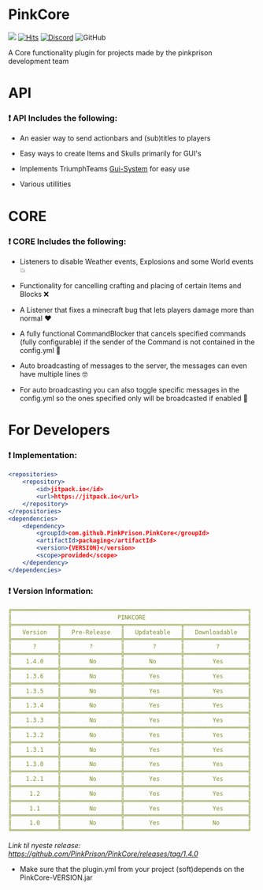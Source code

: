 # PinkCore
[![](https://jitpack.io/v/PinkPrison/PinkCore.svg)](https://jitpack.io/#PinkPrison/PinkCore)
[![Hits](https://hits.seeyoufarm.com/api/count/incr/badge.svg?url=https%3A%2F%2Fgithub.com%2FPinkPrison%2FPinkCore&count_bg=%23FF00F6&title_bg=%23555555&icon=java.svg&icon_color=%23E7E7E7&title=hits&edge_flat=false)](https://hits.seeyoufarm.com)
[![Discord](https://img.shields.io/discord/1072269834211049542?color=7289DA&label=Discord&logo=Discord&logoColor=white)](https://discord.gg/CxNVKtyKhr)
![GitHub](https://img.shields.io/github/license/PinkPrison/PinkCore?color=blue&label=License&logo=GitHub)

A Core functionality plugin for projects made by the pinkprison development team

# API

### :exclamation: API Includes the following:

- An easier way to send actionbars and (sub)titles to players

- Easy ways to create Items and Skulls primarily for GUI's

- Implements TriumphTeams [Gui-System](https://github.com/TriumphTeam/triumph-gui) for easy use

- Various utillities

# CORE

### :exclamation: CORE Includes the following:

- Listeners to disable Weather events, Explosions and some World events 💥

- Functionality for cancelling crafting and placing of certain Items and Blocks :x:

- A Listener that fixes a minecraft bug that lets players damage more than normal :heart:

- A fully functional CommandBlocker that cancels specified commands (fully configurable) if the sender of the Command is not contained in the config.yml 👮

- Auto broadcasting of messages to the server, the messages can even have multiple lines 🤓

- For auto broadcasting you can also toggle specific messages in the config.yml so the ones specified only will be broadcasted if enabled 📣

# For Developers

### :exclamation: Implementation:

``` apache maven
<repositories>
    <repository>
        <id>jitpack.io</id>
        <url>https://jitpack.io</url>
    </repository>
</repositories>
<dependencies>
    <dependency>
        <groupId>com.github.PinkPrison.PinkCore</groupId>
        <artifactId>packaging</artifactId>
        <version>{VERSION}</version>
        <scope>provided</scope>
    </dependency>
</dependencies>
```

### :exclamation: Version Information:

```yaml
╔═══════════════════════════════════════════════════════════════════╗
║                              PINKCORE                             ║
╠═════════════╦═════════════════╦════════════════╦══════════════════╣
║   Version   ║   Pre-Release   ║   Updateable   ║   Downloadable   ║
╠═════════════╬═════════════════╬════════════════╬══════════════════╣
║      ?      ║        ?        ║        ?       ║         ?        ║
╠═════════════╬═════════════════╬════════════════╬══════════════════╣
║    1.4.0    ║        No       ║       No       ║        Yes       ║
╠═════════════╬═════════════════╬════════════════╬══════════════════╣
║    1.3.6    ║        No       ║       Yes      ║        Yes       ║
╠═════════════╬═════════════════╬════════════════╬══════════════════╣
║    1.3.5    ║        No       ║       Yes      ║        Yes       ║
╠═════════════╬═════════════════╬════════════════╬══════════════════╣
║    1.3.4    ║        No       ║       Yes      ║        Yes       ║
╠═════════════╬═════════════════╬════════════════╬══════════════════╣
║    1.3.3    ║        No       ║       Yes      ║        Yes       ║
╠═════════════╬═════════════════╬════════════════╬══════════════════╣
║    1.3.2    ║        No       ║       Yes      ║        Yes       ║
╠═════════════╬═════════════════╬════════════════╬══════════════════╣
║    1.3.1    ║        No       ║       Yes      ║        Yes       ║
╠═════════════╬═════════════════╬════════════════╬══════════════════╣
║    1.3.0    ║        No       ║       Yes      ║        Yes       ║
╠═════════════╬═════════════════╬════════════════╬══════════════════╣
║    1.2.1    ║        No       ║       Yes      ║        Yes       ║
╠═════════════╬═════════════════╬════════════════╬══════════════════╣
║     1.2     ║        No       ║       Yes      ║        Yes       ║
╠═════════════╬═════════════════╬════════════════╬══════════════════╣
║     1.1     ║        No       ║       Yes      ║        Yes       ║
╠═════════════╬═════════════════╬════════════════╬══════════════════╣
║     1.0     ║        No       ║       Yes      ║        No        ║
╚═════════════╩═════════════════╩════════════════╩══════════════════╝
```

*Link til nyeste release: https://github.com/PinkPrison/PinkCore/releases/tag/1.4.0*


- Make sure that the plugin.yml from your project (soft)depends on the PinkCore-VERSION.jar
